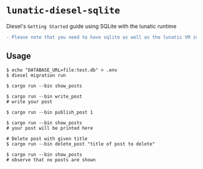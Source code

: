 # `lunatic-diesel-sqlite`

Diesel's `Getting Started` guide using SQLite with the lunatic runtime

```diff
- Please note that you need to have sqlite as well as the lunatic VM installed on your machine in order to use the diesel CLI
```

## Usage

```
$ echo "DATABASE_URL=file:test.db" > .env
$ diesel migration run

$ cargo run --bin show_posts

$ cargo run --bin write_post
# write your post

$ cargo run --bin publish_post 1

$ cargo run --bin show_posts
# your post will be printed here

# Delete post with given title
$ cargo run --bin delete_post "title of post to delete"

$ cargo run --bin show_posts
# observe that no posts are shown
```